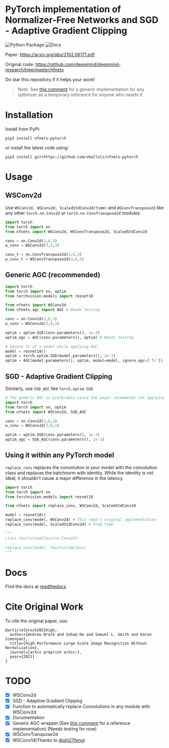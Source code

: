# PyTorch implementation of Normalizer-Free Networks and SGD - Adaptive Gradient Clipping
![Python Package](https://github.com/vballoli/nfnets-pytorch/workflows/Upload%20Python%20Package/badge.svg)
![Docs](https://readthedocs.org/projects/nfnets-pytorch/badge/?version=latest
)

Paper: https://arxiv.org/abs/2102.06171.pdf

Original code: https://github.com/deepmind/deepmind-research/tree/master/nfnets

Do star this repository if it helps your work!

> Note: See [this comment](https://github.com/vballoli/nfnets-pytorch/issues/1#issuecomment-778853439) for a generic implementation for any optimizer as a temporary reference for anyone who needs it.

# Installation

Install from PyPi:

`pip3 install nfnets-pytorch`

or install the latest code using:

`pip3 install git+https://github.com/vballoli/nfnets-pytorch`
# Usage
## WSConv2d

Use `WSConv1d, WSConv2d, ScaledStdConv2d(timm)` and `WSConvTranspose2d` like any other `torch.nn.Conv2d` or `torch.nn.ConvTranspose2d` modules.

```python
import torch
from torch import nn
from nfnets import WSConv2d, WSConvTranspose2d, ScaledStdConv2d

conv = nn.Conv2d(3,6,3)
w_conv = WSConv2d(3,6,3)

conv_t = nn.ConvTranspose2d(3,6,3)
w_conv_t = WSConvTranspose2d(3,6,3)
```

## Generic AGC (recommended)
```python
import torch
from torch import nn, optim
from torchvision.models import resnet18

from nfnets import WSConv2d
from nfnets.agc import AGC # Needs testing

conv = nn.Conv2d(3,6,3)
w_conv = WSConv2d(3,6,3)

optim = optim.SGD(conv.parameters(), 1e-3)
optim_agc = AGC(conv.parameters(), optim) # Needs testing

# Ignore fc of a model while applying AGC.
model = resnet18()
optim = torch.optim.SGD(model.parameters(), 1e-3)
optim = AGC(model.parameters(), optim, model=model, ignore_agc=['fc'])
```
## SGD - Adaptive Gradient Clipping

Similarly, use `SGD_AGC` like `torch.optim.SGD`
```python
# The generic AGC is preferable since the paper recommends not applying AGC to the last fc layer.
import torch
from torch import nn, optim
from nfnets import WSConv2d, SGD_AGC

conv = nn.Conv2d(3,6,3)
w_conv = WSConv2d(3,6,3)

optim = optim.SGD(conv.parameters(), 1e-3)
optim_agc = SGD_AGC(conv.parameters(), 1e-3)
```

## Using it within any PyTorch model

`replace_conv` replaces the convolution in your model with the convolution class and replaces the batchnorm with identity. While the identity is not ideal, it shouldn't cause a major difference in the latency. 
```python
import torch
from torch import nn
from torchvision.models import resnet18

from nfnets import replace_conv, WSConv2d, ScaledStdConv2d

model = resnet18()
replace_conv(model, WSConv2d) # This repo's original implementation
replace_conv(model, ScaledStdConv2d) # From timm

"""
class YourCustomClass(nn.Conv2d):
  ...
replace_conv(model, YourCustomClass)
"""
```

# Docs

Find the docs at [readthedocs](https://nfnets-pytorch.readthedocs.io/en/latest/)

# Cite Original Work

To cite the original paper, use:
```
@article{brock2021high,
  author={Andrew Brock and Soham De and Samuel L. Smith and Karen Simonyan},
  title={High-Performance Large-Scale Image Recognition Without Normalization},
  journal={arXiv preprint arXiv:},
  year={2021}
}
```

# TODO
- [x] WSConv2d
- [x] SGD - Adaptive Gradient Clipping
- [x] Function to automatically replace Convolutions in any module with WSConv2d
- [x] Documentation
- [x] Generic AGC wrapper.(See [this comment](https://github.com/vballoli/nfnets-pytorch/issues/1#issuecomment-778853439) for a reference implementation) (Needs testing for now)
- [x] WSConvTranspose2d
- [x] WSConv1d(Thanks to [@shi27feng](https://github.com/shi27feng))